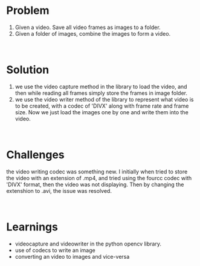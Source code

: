 # Problem
1. Given a video. Save all video frames as images to a folder.  
2. Given a folder of images, combine the images to form a video.
<br>

# Solution
1. we use the video capture method in the library to load the video, and then while reading all frames simply store the frames in image folder.
2. we use the video writer method of the library to represent what video is to be created, with a codec of 'DIVX' along with frame rate and frame size. Now we just load the images one by one and write them into the video.

<br>

# Challenges
the video writing codec was something new. I initially when tried to store the video with an extension of .mp4, and tried using the fourcc codec with 'DIVX' format, then the video was not displaying. Then by changing the extenshion to .avi, the issue was resolved.


<br>

# Learnings
- videocapture and videowriter in the python opencv library.
- use of codecs to write an image
- converting an video to images and vice-versa
